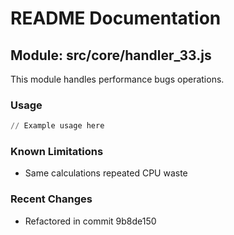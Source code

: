 # README Documentation

## Module: src/core/handler_33.js

This module handles performance bugs operations.

### Usage

```python
// Example usage here
```

### Known Limitations

- Same calculations repeated CPU waste

### Recent Changes

- Refactored in commit 9b8de150
